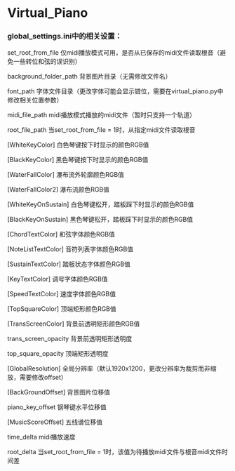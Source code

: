 # Virtual_Piano

### global_settings.ini中的相关设置：

set_root_from_file      仅midi播放模式可用，是否从已保存的midi文件读取根音（避免一些转位和弦的误识别）

background_folder_path  背景图片目录（无需修改文件名）

font_path               字体文件目录（更改字体可能会显示错位，需要在virtual_piano.py中修改相关位置参数）

midi_file_path          midi播放模式播放的midi文件（暂时只支持一个轨道）

root_file_path          当set_root_from_file = 1时，从指定midi文件读取根音

[WhiteKeyColor]         白色琴键按下时显示的颜色RGB值

[BlackKeyColor]         黑色琴键按下时显示的颜色RGB值

[WaterFallColor]        瀑布流外轮廓颜色RGB值

[WaterFallColor2]       瀑布流颜色RGB值

[WhiteKeyOnSustain]     白色琴键松开，踏板踩下时显示的颜色RGB值

[BlackKeyOnSustain]     黑色琴键松开，踏板踩下时显示的颜色RGB值

[ChordTextColor]        和弦字体颜色RGB值

[NoteListTextColor]     音符列表字体颜色RGB值

[SustainTextColor]      踏板状态字体颜色RGB值

[KeyTextColor]          调号字体颜色RGB值

[SpeedTextColor]        速度字体颜色RGB值

[TopSquareColor]        顶端矩形颜色RGB值

[TransScreenColor]      背景前透明矩形颜色RGB值

trans_screen_opacity    背景前透明矩形透明度

top_square_opacity      顶端矩形透明度

[GlobalResolution]      全局分辨率（默认1920x1200，更改分辨率为裁剪而非缩放，需要修改offset）

[BackGroundOffset]      背景图片位移值

piano_key_offset        钢琴键水平位移值

[MusicScoreOffset]      五线谱位移值

time_delta              midi播放速度

root_delta              当set_root_from_file = 1时，该值为待播放midi文件与根音midi文件时间差
